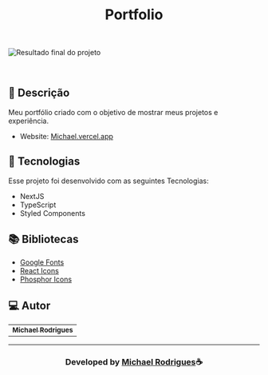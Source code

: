<h1 align="center">
  Portfolio
</h1>

<br>

![Resultado final do projeto](https://i.imgur.com/DN8DYkQ.png)

<br>

## 📝 Descrição

Meu portfólio criado com o objetivo de mostrar meus projetos e experiência.

- Website: [Michael.vercel.app](https://portfolio-n3gcija1u-michaelrodrigues.vercel.app/)

## 🚀 Tecnologias

Esse projeto foi desenvolvido com as seguintes Tecnologias:

- NextJS
- TypeScript
- Styled Components

## 📚 Bibliotecas

- [Google Fonts](https://fonts.google.com/)
- [React Icons](https://react-icons.github.io/react-icons/)
- [Phosphor Icons](https://phosphoricons.com/)

## 💻 Autor<br>

<table>
  <tr>
    <td align="center">
      <a href="https://github.com/MichaelRodriguesss">
       <div>
        <sub>
          <b>Michael Rodrigues</b>
        </sub>
        </div>
      </a>
    </td>
  </tr>
</table>

---

  <h3 align="center"> Developed by <a href="https://www.linkedin.com/in/MichaelRodriguesss/">Michael Rodrigues</a>☕</h3>
